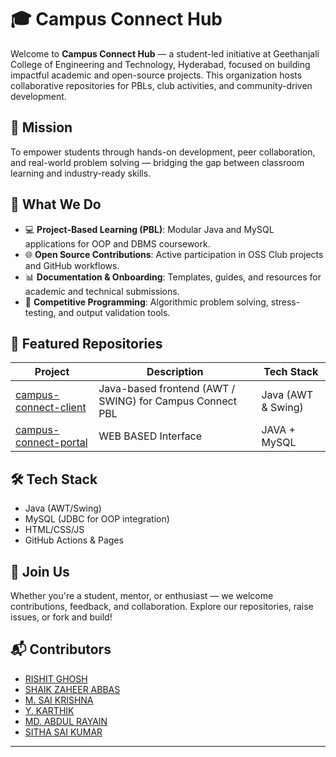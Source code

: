 # 🎓 Campus Connect Hub

Welcome to **Campus Connect Hub** — a student-led initiative at Geethanjali College of Engineering and Technology, Hyderabad, focused on building impactful academic and open-source projects. This organization hosts collaborative repositories for PBLs, club activities, and community-driven development.

## 🚀 Mission

To empower students through hands-on development, peer collaboration, and real-world problem solving — bridging the gap between classroom learning and industry-ready skills.

## 🧠 What We Do

- 💻 **Project-Based Learning (PBL)**: Modular Java and MySQL applications for OOP and DBMS coursework.
- 🌐 **Open Source Contributions**: Active participation in OSS Club projects and GitHub workflows.
- 📊 **Documentation & Onboarding**: Templates, guides, and resources for academic and technical submissions.
- 🧪 **Competitive Programming**: Algorithmic problem solving, stress-testing, and output validation tools.

## 📂 Featured Repositories

| Project | Description | Tech Stack |
|--------|-------------|------------|
| [campus-connect-client](https://github.com/CampusConnectHub/campus-connect-client) | Java-based frontend (AWT / SWING) for Campus Connect PBL | Java (AWT & Swing) |
| [campus-connect-portal](https://github.com/CampusConnectHub/campus-connect-portal) | WEB BASED Interface   | JAVA + MySQL |

## 🛠️ Tech Stack

- Java (AWT/Swing)
- MySQL (JDBC for OOP integration)
- HTML/CSS/JS
- GitHub Actions & Pages

## 🤝 Join Us

Whether you're a student, mentor, or enthusiast — we welcome contributions, feedback, and collaboration. Explore our repositories, raise issues, or fork and build!

## 📬 Contributors
- [RISHIT GHOSH](https://github.com/rajghosh06-dev)  
- [SHAIK ZAHEER ABBAS](https://github.com/Starcloud-retro)
- [M. SAI KRISHNA](https://github.com/Saikrishna-dev-oss)
- [Y. KARTHIK](https://github.com/karthik10-dev)
- [MD. ABDUL RAYAIN](https://github.com/rayainwarrior-dev)
- [SITHA SAI KUMAR]()

---

